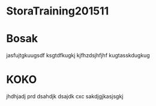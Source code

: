 # StoraTraining201511

# Bosak
jasfujtgkuugsdf
ksgtdfkugkj
kjfhzdsjhfjhf
kugtasskdugkug
# KOKO
jhdhjadj
prd
dsahdjk
dsajdk
cxc
sakdjgjkasjsgkj
